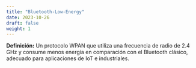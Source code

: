 ```yaml
---
title: "Bluetooth-Low-Energy"
date: 2023-10-26
draft: false
weight: 1
---
```


**Definición:** Un protocolo WPAN que utiliza una frecuencia de radio de 2.4 GHz y consume menos energía en comparación con el Bluetooth clásico, adecuado para aplicaciones de IoT e industriales.
